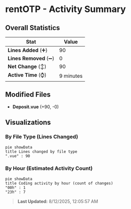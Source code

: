 # rentOTP - Activity Summary 

## Overall Statistics

| Stat                   | Value                                                             |
| ---------------------- | ----------------------------------------------------------------- |
| **Lines Added** (➕)   | 90                                          |
| **Lines Removed** (➖) | 0                                        |
| **Net Change** (↕)    | 90                |
| **Active Time** (⌚)   | 9 minutes |


## Modified Files
- **Deposit.vue** (+90, -0)

## Visualizations

### By File Type (Lines Changed)

```mermaid
pie showData
title Lines changed by file type
".vue" : 90
```

### By Hour (Estimated Activity Count)

```mermaid
pie showData
title Coding activity by hour (count of changes)
"00h" : 1
"23h" : 7
```


> **Last Updated:** 8/12/2025, 12:05:57 AM